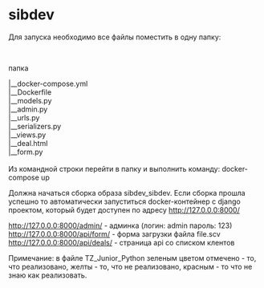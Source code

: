 # sibdev

<p>Для запуска необходимо все файлы поместить в одну папку:</p>
<br>
<p>папка<p>
  |__docker-compose.yml<br>
  |__Dockerfile<br>
  |__models.py<br>
  |__admin.py<br>
  |__urls.py<br>
  |__serializers.py<br>
  |__views.py<br>
  |__deal.html<br>
  |__form.py<br>
  <br>
  Из командной строки перейти в папку и выполнить команду:
    docker-compose up
    
  Должна начаться сборка образа sibdev_sibdev.
  Если сборка прошла успешно то автоматически запуститься docker-контейнер с django проектом,
  который будет доступен по адресу http://127.0.0.0:8000/
  
  http://127.0.0.0:8000/admin/      - админка (логин: admin пароль: 123)
  http://127.0.0.0:8000/api/form/   - форма загрузки файла file.scv
  http://127.0.0.0:8000/api/deals/  - страница api со списком клентов
  
  
  Примечание: в файле TZ_Junior_Python зеленым цветом отмечено - то, что реализовано, желты - то, что не реализовано, красным - то что не знаю как реализовать.
